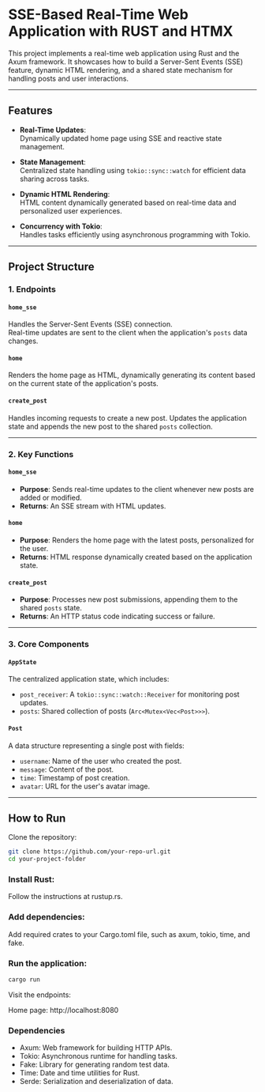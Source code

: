 # SSE-Based Real-Time Web Application with RUST and HTMX

This project implements a real-time web application using Rust and the Axum framework. It showcases how to build a Server-Sent Events (SSE) feature, dynamic HTML rendering, and a shared state mechanism for handling posts and user interactions.

---

## Features

- **Real-Time Updates**:  
  Dynamically updated home page using SSE and reactive state management.

- **State Management**:  
  Centralized state handling using `tokio::sync::watch` for efficient data sharing across tasks.

- **Dynamic HTML Rendering**:  
  HTML content dynamically generated based on real-time data and personalized user experiences.

- **Concurrency with Tokio**:  
  Handles tasks efficiently using asynchronous programming with Tokio.

---

## Project Structure

### 1. **Endpoints**
#### `home_sse`
Handles the Server-Sent Events (SSE) connection.  
Real-time updates are sent to the client when the application's `posts` data changes.

#### `home`
Renders the home page as HTML, dynamically generating its content based on the current state of the application's posts.

#### `create_post`
Handles incoming requests to create a new post. Updates the application state and appends the new post to the shared `posts` collection.

---

### 2. **Key Functions**

#### `home_sse`

- **Purpose**: Sends real-time updates to the client whenever new posts are added or modified.
- **Returns**: An SSE stream with HTML updates.

#### `home`

- **Purpose**: Renders the home page with the latest posts, personalized for the user.
- **Returns**: HTML response dynamically created based on the application state.

#### `create_post`

- **Purpose**: Processes new post submissions, appending them to the shared `posts` state.
- **Returns**: An HTTP status code indicating success or failure.

---

### 3. **Core Components**

#### `AppState`
The centralized application state, which includes:
- `post_receiver`: A `tokio::sync::watch::Receiver` for monitoring post updates.
- `posts`: Shared collection of posts (`Arc<Mutex<Vec<Post>>>`).

#### `Post`
A data structure representing a single post with fields:
- `username`: Name of the user who created the post.
- `message`: Content of the post.
- `time`: Timestamp of post creation.
- `avatar`: URL for the user's avatar image.

---

## How to Run
Clone the repository:

```bash
git clone https://github.com/your-repo-url.git
cd your-project-folder
```
### Install Rust:
Follow the instructions at rustup.rs.

### Add dependencies:
Add required crates to your Cargo.toml file, such as axum, tokio, time, and fake.

### Run the application:

```bash
cargo run
```
Visit the endpoints:

Home page: http://localhost:8080

### Dependencies
- Axum: Web framework for building HTTP APIs.
- Tokio: Asynchronous runtime for handling tasks.
- Fake: Library for generating random test data.
- Time: Date and time utilities for Rust.
- Serde: Serialization and deserialization of data.
